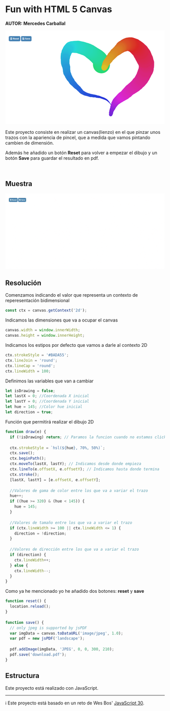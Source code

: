 # Fun with HTML 5 Canvas

**AUTOR: Mercedes Carballal**

![imgCanvas](./infoReadme/imgCanvas.PNG)

Este proyecto consiste en realizar un canvas(lienzo) en el que pinzar unos trazos con la apariencia de pincel, que a medida que vamos pintando cambien de dimensión.

Además he añadido un botón **Reset** para volver a empezar el dibujo y un botón **Save** para guardar el resultado en pdf.

<br >

## Muestra

![gifCanvas](./infoReadme/gifCanvas.gif)

## Resolución

Comenzamos indicando el valor que representa un contexto de reperesentación bidimensional

```js
const ctx = canvas.getContext('2d');
```

Indicamos las dimensiones que va a ocupar el canvas

```js
canvas.width = window.innerWidth;
canvas.height = window.innerHeight;
```

Indicamos los estipos por defecto que vamos a darle al contexto 2D

```js
ctx.strokeStyle = '#BADA55';
ctx.lineJoin = 'round';
ctx.lineCap = 'round';
ctx.lineWidth = 100;
```

Definimos las variables que van a cambiar

```js
let isDrawing = false;
let lastX = 0; //Coordenada X inicial
let lastY = 0; //Coordenada Y inicial
let hue = 145; //Color hue inicial
let direction = true;
```

Función que permitirá realizar el dibujo 2D

```js
function draw(e) {
  if (!isDrawing) return; // Paramos la funcion cuando no estamos clickando el ratón

  ctx.strokeStyle = `hsl(${hue}, 70%, 50%)`;
  ctx.save();
  ctx.beginPath();
  ctx.moveTo(lastX, lastY); // Indicamos desde donde empieza
  ctx.lineTo(e.offsetX, e.offsetY); // Indicamos hasta donde termina
  ctx.stroke();
  [lastX, lastY] = [e.offsetX, e.offsetY];

  //Valores de gama de color entre los que va a variar el trazo
  hue++;
  if ((hue >= 320) & (hue < 145)) {
    hue = 145;
  }

  //Valores de tamaño entre los que va a variar el trazo
  if (ctx.lineWidth >= 100 || ctx.lineWidth <= 1) {
    direction = !direction;
  }

  //Valores de dirección entre los que va a variar el trazo
  if (direction) {
    ctx.lineWidth++;
  } else {
    ctx.lineWidth--;
  }
}
```

Como ya he mencionado yo he añadido dos botones: **reset** y **save**

```js
function reset() {
  location.reload();
}

function save() {
  // only jpeg is supported by jsPDF
  var imgData = canvas.toDataURL('image/jpeg', 1.0);
  var pdf = new jsPDF('landscape');

  pdf.addImage(imgData, 'JPEG', 0, 0, 300, 210);
  pdf.save('download.pdf');
}
```

## Estructura

Este proyecto está realizado con JavaScript.

---

ℹ️ Este proyecto está basado en un reto de Wes Bos' [JavaScript 30](https://javascript30.com/).
